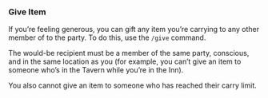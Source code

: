 ### Give Item
If you’re feeling generous, you can gift any item you’re carrying to any other member of to the party. To do this,
  use the `/give` command.

The would-be recipient must be a member of the same party, conscious, and in the same location as you (for example,
  you can’t give an item to someone who’s in the Tavern while you’re in the Inn).

You also cannot give an item to someone who has reached their carry limit.


